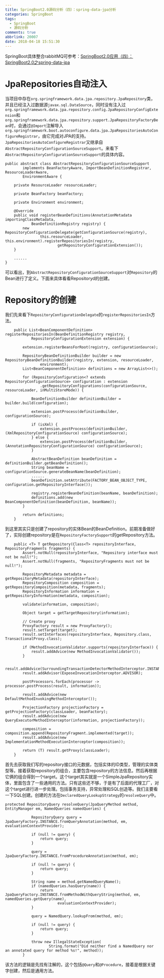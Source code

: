 ```yaml
---
title: SpringBoot2.0源码分析（四）：spring-data-jpa分析
categories: SpringBoot
tags:
  - SpringBoot
  - 源码分析
comments: true
abbrlink: 20007
date: 2018-04-18 15:51:30
---
```

SpringBoot具体整合rabbitMQ可参考：[SpringBoot2.0应用（四）：SpringBoot2.0之spring-data-jpa](https://juejin.im/post/5bd86ec4e51d45763a7b20b8)

# JpaRepositories自动注入
当项目中存在`org.springframework.data.jpa.repository.JpaRepository`类，并且已经注入过数据源`javax.sql.DataSource`，同时没有注入过`org.springframework.data.jpa.repository.config.JpaRepositoryConfigExtension`和`org.springframework.data.jpa.repository.support.JpaRepositoryFactoryBean`时，会通过`@Import`注解导入`org.springframework.boot.autoconfigure.data.jpa.JpaRepositoriesAutoConfigureRegistrar`，由它完成对JPA的支持。`JpaRepositoriesAutoConfigureRegistrar`又继承自`AbstractRepositoryConfigurationSourceSupport`。来看下`AbstractRepositoryConfigurationSourceSupport`的具体内容。
```
public abstract class AbstractRepositoryConfigurationSourceSupport
		implements BeanFactoryAware, ImportBeanDefinitionRegistrar, ResourceLoaderAware,
		EnvironmentAware {

	private ResourceLoader resourceLoader;

	private BeanFactory beanFactory;

	private Environment environment;

	@Override
	public void registerBeanDefinitions(AnnotationMetadata importingClassMetadata,
			BeanDefinitionRegistry registry) {
		new RepositoryConfigurationDelegate(getConfigurationSource(registry),
				this.resourceLoader, this.environment).registerRepositoriesIn(registry,
						getRepositoryConfigurationExtension());
	}

    ......
}
```
可以看出，到`AbstractRepositoryConfigurationSourceSupport`对`Repository`的Bean进行了定义。下面来具体看看Repositoryd的创建。
# Repository的创建
我们先来看下`RepositoryConfigurationDelegate`的`registerRepositoriesIn`方法。
```
	public List<BeanComponentDefinition> registerRepositoriesIn(BeanDefinitionRegistry registry,
			RepositoryConfigurationExtension extension) {

		extension.registerBeansForRoot(registry, configurationSource);

		RepositoryBeanDefinitionBuilder builder = new RepositoryBeanDefinitionBuilder(registry, extension, resourceLoader,
				environment);
		List<BeanComponentDefinition> definitions = new ArrayList<>();

		for (RepositoryConfiguration<? extends RepositoryConfigurationSource> configuration : extension
				.getRepositoryConfigurations(configurationSource, resourceLoader, inMultiStoreMode)) {

			BeanDefinitionBuilder definitionBuilder = builder.build(configuration);

			extension.postProcess(definitionBuilder, configurationSource);

			if (isXml) {
				extension.postProcess(definitionBuilder, (XmlRepositoryConfigurationSource) configurationSource);
			} else {
				extension.postProcess(definitionBuilder, (AnnotationRepositoryConfigurationSource) configurationSource);
			}

			AbstractBeanDefinition beanDefinition = definitionBuilder.getBeanDefinition();
			String beanName = configurationSource.generateBeanName(beanDefinition);
			......
			beanDefinition.setAttribute(FACTORY_BEAN_OBJECT_TYPE, configuration.getRepositoryInterface());

			registry.registerBeanDefinition(beanName, beanDefinition);
			definitions.add(new BeanComponentDefinition(beanDefinition, beanName));
		}

		return definitions;
	}
```
到这里其实只是创建了repository的实体Bean的BeanDefinition。前期准备做好了，实际创建repository是在`RepositoryFactorySupport`的getRepository方法。
```
	public <T> T getRepository(Class<T> repositoryInterface, RepositoryFragments fragments) {
		Assert.notNull(repositoryInterface, "Repository interface must not be null!");
		Assert.notNull(fragments, "RepositoryFragments must not be null!");
     
		RepositoryMetadata metadata = getRepositoryMetadata(repositoryInterface);
		RepositoryComposition composition = getRepositoryComposition(metadata, fragments);
		RepositoryInformation information = getRepositoryInformation(metadata, composition);

		validate(information, composition);

		Object target = getTargetRepository(information);

		// Create proxy
		ProxyFactory result = new ProxyFactory();
		result.setTarget(target);
		result.setInterfaces(repositoryInterface, Repository.class, TransactionalProxy.class);

		if (MethodInvocationValidator.supports(repositoryInterface)) {
			result.addAdvice(new MethodInvocationValidator());
		}

		result.addAdvice(SurroundingTransactionDetectorMethodInterceptor.INSTANCE);
		result.addAdvisor(ExposeInvocationInterceptor.ADVISOR);

		postProcessors.forEach(processor -> processor.postProcess(result, information));

		result.addAdvice(new DefaultMethodInvokingMethodInterceptor());

		ProjectionFactory projectionFactory = getProjectionFactory(classLoader, beanFactory);
		result.addAdvice(new QueryExecutorMethodInterceptor(information, projectionFactory));

		composition = composition.append(RepositoryFragment.implemented(target));
		result.addAdvice(new ImplementationMethodExecutionInterceptor(composition));

		return (T) result.getProxy(classLoader);
	}
```
首先去获取我们写的repository接口的元数据，包括实体的ID类型，管理的实体类型等。接着获取repository的组合，主要包含repository的方法信息。然后再根据它俩的组合得到一个target。这个target其实就是一个SimpleJpaRepository实体，里面包含了一些通用的方法。只有这些还不够，于是有了后面的代理工厂，对这个target进行进一步处理。包括事务支持，异常处理和SQL创造等。我们主要看一下SQL创建。创建的方法在`DeclaredQueryLookupStrategy`的`resolveQuery`中。
```
protected RepositoryQuery resolveQuery(JpaQueryMethod method, EntityManager em, NamedQueries namedQueries) {

			RepositoryQuery query = JpaQueryFactory.INSTANCE.fromQueryAnnotation(method, em, evaluationContextProvider);

			if (null != query) {
				return query;
			}

			query = JpaQueryFactory.INSTANCE.fromProcedureAnnotation(method, em);

			if (null != query) {
				return query;
			}

			String name = method.getNamedQueryName();
			if (namedQueries.hasQuery(name)) {
				return JpaQueryFactory.INSTANCE.fromMethodWithQueryString(method, em, namedQueries.getQuery(name),
						evaluationContextProvider);
			}

			query = NamedQuery.lookupFrom(method, em);

			if (null != query) {
				return query;
			}

			throw new IllegalStateException(
					String.format("Did neither find a NamedQuery nor an annotated query for method %s!", method));
		}
```
该方法的逻辑是先找有注解的，这个包括`@Query`和`@Procedure`，接着是根据关键字创建，然后是通用方法。



